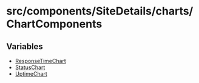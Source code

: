 # src/components/SiteDetails/charts/ChartComponents

## Variables

- [ResponseTimeChart](variables/ResponseTimeChart.md)
- [StatusChart](variables/StatusChart.md)
- [UptimeChart](variables/UptimeChart.md)
